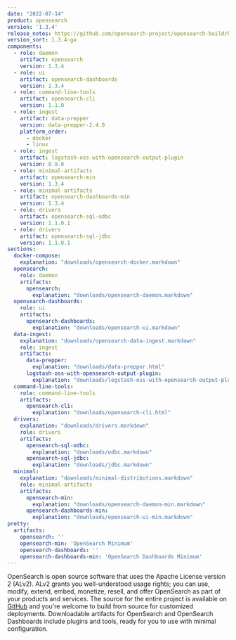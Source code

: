 ```yaml
---
date: "2022-07-14"
product: opensearch
version: '1.3.4'
release_notes: https://github.com/opensearch-project/opensearch-build/blob/main/release-notes/opensearch-release-notes-1.3.4.md
version_sort: 1.3.4-ga
components:
  - role: daemon
    artifact: opensearch
    version: 1.3.4
  - role: ui
    artifact: opensearch-dashboards
    version: 1.3.4
  - role: command-line-tools
    artifact: opensearch-cli
    version: 1.1.0
  - role: ingest
    artifact: data-prepper
    version: data-prepper-2.4.0
    platform_order:
      - docker
      - linux
  - role: ingest
    artifact: logstash-oss-with-opensearch-output-plugin
    version: 8.9.0
  - role: minimal-artifacts
    artifact: opensearch-min
    version: 1.3.4
  - role: minimal-artifacts
    artifact: opensearch-dashboards-min
    version: 1.3.4
  - role: drivers
    artifact: opensearch-sql-odbc
    version: 1.1.0.1
  - role: drivers
    artifact: opensearch-sql-jdbc
    version: 1.1.0.1
sections:
  docker-compose:
    explanation: "downloads/opensearch-docker.markdown"
  opensearch:
    role: daemon
    artifacts:
      opensearch:
        explanation: "downloads/opensearch-daemon.markdown"
  opensearch-dashboards:
    role: ui
    artifacts:
      opensearch-dashboards:
        explanation: "downloads/opensearch-ui.markdown"
  data-ingest:
    explanation: "downloads/opensearch-data-ingest.markdown"
    role: ingest
    artifacts:
      data-prepper:
        explanation: "downloads/data-prepper.html"
      logstash-oss-with-opensearch-output-plugin:
        explanation: "downloads/logstash-oss-with-opensearch-output-plugin.markdown"
  command-line-tools:
    role: command-line-tools
    artifacts:
      opensearch-cli:
        explanation: "downloads/opensearch-cli.html"
  drivers:
    explanation: "downloads/drivers.markdown"
    role: drivers
    artifacts:
      opensearch-sql-odbc:
        explanation: "downloads/odbc.markdown"
      opensearch-sql-jdbc:
        explanation: "downloads/jdbc.markdown"
  minimal:
    explanation: "downloads/minimal-distributions.markdown"
    role: minimal-artifacts
    artifacts:
      opensearch-min:
        explanation: "downloads/opensearch-daemon-min.markdown"
      opensearch-dashboards-min:
        explanation: "downloads/opensearch-ui-min.markdown"
pretty:
  artifacts:
    opensearch: ''
    opensearch-min: 'OpenSearch Minimum'
    opensearch-dashboards: ''
    opensearch-dashboards-min: 'OpenSearch Dashboards Minimum'
---
```

OpenSearch is open source software that uses the Apache License version 2 (ALv2). ALv2 grants you well-understood usage rights; you can use, modify, extend, embed, monetize, resell, and offer OpenSearch as part of your products and services. The source for the entire project is available on [GitHub](https://github.com/opensearch-project/) and you're welcome to build from source for customized deployments. Downloadable artifacts for OpenSearch and OpenSearch Dashboards include plugins and tools, ready for you to use with minimal configuration.